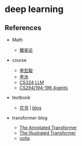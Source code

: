 # deep learning



## References

- Math
	-  [概率论](https://www.zhangzhenhu.com/index.html)

- course
	- [李宏毅](https://speech.ee.ntu.edu.tw/~hylee/index.php) 
	- [李沐](https://zh.d2l.ai/)
	- [CS324 LLM](https://stanford-cs324.github.io/winter2022/)
	- [CS294/194-196 Agents](https://rdi.berkeley.edu/llm-agents/f24)

- textbook
	-   [花书](https://www.deeplearningbook.org/) | [blog](https://zhuanlan.zhihu.com/p/38431213)

- transformer-blog
	- [The Annotated Transformer](https://nlp.seas.harvard.edu/2018/04/03/attention.html)
	- [The Illustrated Transformer](https://jalammar.github.io/illustrated-transformer/)
	- [volta](https://lena-voita.github.io/nlp_course/seq2seq_and_attention.html)


